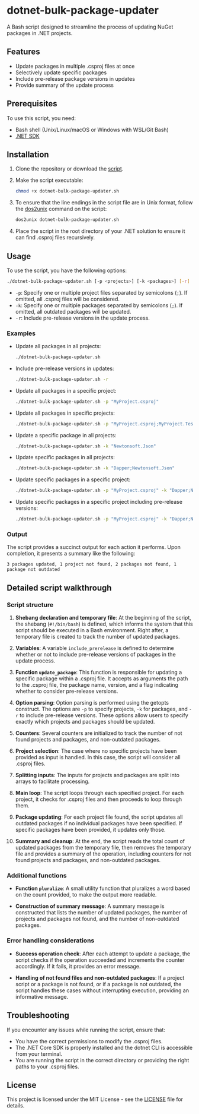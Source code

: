 # dotnet-bulk-package-updater

A Bash script designed to streamline the process of updating NuGet packages in .NET projects.

## Features

- Update packages in multiple .csproj files at once
- Selectively update specific packages
- Include pre-release package versions in updates
- Provide summary of the update process

## Prerequisites

To use this script, you need:

- Bash shell (Unix/Linux/macOS or Windows with WSL/Git Bash)
- [.NET SDK](https://dotnet.microsoft.com/en-us/download)

## Installation

1. Clone the repository or download the [script](dotnet-bulk-package-updater.sh).
2. Make the script executable:
   
   ```bash
   chmod +x dotnet-bulk-package-updater.sh
   ```

3. To ensure that the line endings in the script file are in Unix format, follow the [dos2unix](https://dos2unix.sourceforge.io/) command on the script:

   ```bash
   dos2unix dotnet-bulk-package-updater.sh
   ```
   
4. Place the script in the root directory of your .NET solution to ensure it can find .csproj files recursively.

## Usage

To use the script, you have the following options:

```bash
./dotnet-bulk-package-updater.sh [-p <projects>] [-k <packages>] [-r]
```

- `-p`: Specify one or multiple project files separated by semicolons (`;`). If omitted, all .csproj files will be considered.
- `-k`: Specify one or multiple packages separated by semicolons (`;`). If omitted, all outdated packages will be updated.
- `-r`: Include pre-release versions in the update process.

### Examples

- Update all packages in all projects:

  ```bash
  ./dotnet-bulk-package-updater.sh
  ```

- Include pre-release versions in updates:

  ```bash
  ./dotnet-bulk-package-updater.sh -r
  ```

- Update all packages in a specific project:

  ```bash
  ./dotnet-bulk-package-updater.sh -p "MyProject.csproj"
  ```
  
- Update all packages in specific projects:

  ```bash
  ./dotnet-bulk-package-updater.sh -p "MyProject.csproj;MyProject.Tests.csproj"
  ```

- Update a specific package in all projects:

  ```bash
  ./dotnet-bulk-package-updater.sh -k "Newtonsoft.Json"
  ```

- Update specific packages in all projects:

  ```bash
  ./dotnet-bulk-package-updater.sh -k "Dapper;Newtonsoft.Json"
  ```

- Update specific packages in a specific project:

  ```bash
  ./dotnet-bulk-package-updater.sh -p "MyProject.csproj" -k "Dapper;Newtonsoft.Json"
  ```

- Update specific packages in a specific project including pre-release versions:

  ```bash
  ./dotnet-bulk-package-updater.sh -p "MyProject.csproj" -k "Dapper;Newtonsoft.Json" -r
  ```

### Output

The script provides a succinct output for each action it performs. Upon completion, it presents a summary like the following:

```text
3 packages updated, 1 project not found, 2 packages not found, 1 package not outdated
```

## Detailed script walkthrough

### Script structure

1. **Shebang declaration and temporary file**: At the beginning of the script, the shebang (`#!/bin/bash`) is defined, which informs the system that this script should be executed in a Bash environment. Right after, a temporary file is created to track the number of updated packages.

2. **Variables**: A variable `include_prerelease` is defined to determine whether or not to include pre-release versions of packages in the update process.

3. **Function `update_package`**: This function is responsible for updating a specific package within a .csproj file. It accepts as arguments the path to the .csproj file, the package name, version, and a flag indicating whether to consider pre-release versions.

4. **Option parsing**: Option parsing is performed using the getopts construct. The options are `-p` to specify projects, `-k` for packages, and `-r` to include pre-release versions. These options allow users to specify exactly which projects and packages should be updated.

5. **Counters**: Several counters are initialized to track the number of not found projects and packages, and non-outdated packages.

6. **Project selection**: The case where no specific projects have been provided as input is handled. In this case, the script will consider all .csproj files.

7. **Splitting inputs**: The inputs for projects and packages are split into arrays to facilitate processing.

8. **Main loop**: The script loops through each specified project. For each project, it checks for .csproj files and then proceeds to loop through them.

9. **Package updating**: For each project file found, the script updates all outdated packages if no individual packages have been specified. If specific packages have been provided, it updates only those.

10. **Summary and cleanup**: At the end, the script reads the total count of updated packages from the temporary file, then removes the temporary file and provides a summary of the operation, including counters for not found projects and packages, and non-outdated packages.

### Additional functions

- **Function `pluralize`**: A small utility function that pluralizes a word based on the count provided, to make the output more readable.

- **Construction of summary message**: A summary message is constructed that lists the number of updated packages, the number of projects and packages not found, and the number of non-outdated packages.

### Error handling considerations

- **Success operation check**: After each attempt to update a package, the script checks if the operation succeeded and increments the counter accordingly. If it fails, it provides an error message.

- **Handling of not found files and non-outdated packages**: If a project script or a package is not found, or if a package is not outdated, the script handles these cases without interrupting execution, providing an informative message.
    
## Troubleshooting

If you encounter any issues while running the script, ensure that:

- You have the correct permissions to modify the .csproj files.
- The .NET Core SDK is properly installed and the dotnet CLI is accessible from your terminal.
- You are running the script in the correct directory or providing the right paths to your .csproj files.

## License

This project is licensed under the MIT License - see the [LICENSE](LICENSE) file for details.
